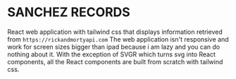 # SANCHEZ RECORDS
React web application with tailwind css that displays information retrieved from `https://rickandmortyapi.com` The web application isn't responsive and work for screen sizes bigger than ipad because i am lazy and you can do nothing about it. With the exception of SVGR which turns svg into React components, all the React components are built from scratch with tailwind css.